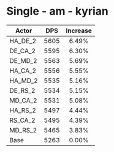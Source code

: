 # Single - am - kyrian
| Actor | DPS | Increase |
|---|:---:|:---:|
|HA_DE_2|5605|6.49%|
|DE_CA_2|5595|6.30%|
|DE_MD_2|5563|5.69%|
|HA_CA_2|5556|5.55%|
|HA_MD_2|5535|5.16%|
|DE_RS_2|5534|5.15%|
|MD_CA_2|5531|5.08%|
|HA_RS_2|5497|4.44%|
|RS_CA_2|5495|4.39%|
|MD_RS_2|5465|3.83%|
|Base|5263|0.00%|
